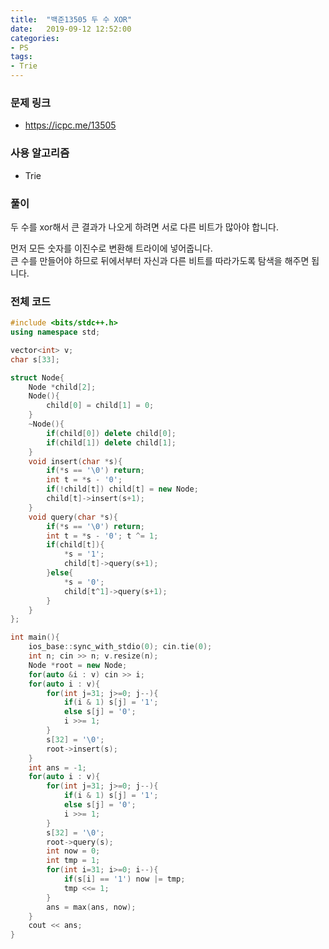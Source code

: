 ```yaml
---
title:  "백준13505 두 수 XOR"
date:   2019-09-12 12:52:00
categories:
- PS
tags:
- Trie
---
```


### 문제 링크
* https://icpc.me/13505

### 사용 알고리즘
* Trie

### 풀이
두 수를 xor해서 큰 결과가 나오게 하려면 서로 다른 비트가 많아야 합니다.

먼저 모든 숫자를 이진수로 변환해 트라이에 넣어줍니다.<br>
큰 수를 만들어야 하므로 뒤에서부터 자신과 다른 비트를 따라가도록 탐색을 해주면 됩니다.

### 전체 코드
```cpp
#include <bits/stdc++.h>
using namespace std;

vector<int> v;
char s[33];

struct Node{
	Node *child[2];
	Node(){
		child[0] = child[1] = 0;
	}
	~Node(){
		if(child[0]) delete child[0];
		if(child[1]) delete child[1];
	}
	void insert(char *s){
		if(*s == '\0') return;
		int t = *s - '0';
		if(!child[t]) child[t] = new Node;
		child[t]->insert(s+1);
	}
	void query(char *s){
		if(*s == '\0') return;
		int t = *s - '0'; t ^= 1;
		if(child[t]){
			*s = '1';
			child[t]->query(s+1);
		}else{
			*s = '0';
			child[t^1]->query(s+1);
		}
	}
};

int main(){
	ios_base::sync_with_stdio(0); cin.tie(0);
	int n; cin >> n; v.resize(n);
	Node *root = new Node;
	for(auto &i : v) cin >> i;
	for(auto i : v){
		for(int j=31; j>=0; j--){
			if(i & 1) s[j] = '1';
			else s[j] = '0';
			i >>= 1;
		}
		s[32] = '\0';
		root->insert(s);
	}
	int ans = -1;
	for(auto i : v){
		for(int j=31; j>=0; j--){
			if(i & 1) s[j] = '1';
			else s[j] = '0';
			i >>= 1;
		}
		s[32] = '\0';
		root->query(s);
		int now = 0;
		int tmp = 1;
		for(int i=31; i>=0; i--){
			if(s[i] == '1') now |= tmp;
			tmp <<= 1;
		}
		ans = max(ans, now);
	}
	cout << ans;
}
```
